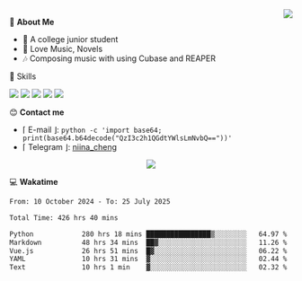 <a href="#">
    <img align="right" src="https://github-readme-stats-tau-lilac-25.vercel.app/api?username=irorange27&count_private=true&show_icons=true&theme=transparent" />
</a>

💭 **About Me**

- 🏫 A college junior student
- 🍕 Love Music, Novels
- 🎶 Composing music with using Cubase and REAPER


🚀 Skills

![](https://img.shields.io/badge/-python-3e74a2?style=for-the-badge&logo=Python&logoColor=fff
)
![](https://img.shields.io/badge/-javascript-f0db4f?style=for-the-badge&logo=JavaScript&logoColor=fff
)
![](https://img.shields.io/badge/-vue3-41b883?style=for-the-badge&logo=Vue.js&logoColor=fff
)
![](https://img.shields.io/badge/-docker-2496ed?style=for-the-badge&logo=Docker&logoColor=fff
)
![](https://img.shields.io/badge/-linux-000000?style=for-the-badge&logo=Linux&logoColor=fff&color=000
)

😊 **Contact me**

- ⌈ E-mail ⌋: `python -c 'import base64; print(base64.b64decode("QzI3c2h1QGdtYWlsLmNvbQ=="))'`
- ⌈ Telegram ⌋: [niina_cheng](https://t.me/niina_cheng)

</p>
    <p align="center">
    <img src="https://profile-counter.glitch.me/{irorange27}/count.svg" />
</p>

💻 **Wakatime**

<!--START_SECTION:waka-->

```txt
From: 10 October 2024 - To: 25 July 2025

Total Time: 426 hrs 40 mins

Python            280 hrs 18 mins ████████████████▒░░░░░░░░   64.97 %
Markdown          48 hrs 34 mins  ██▓░░░░░░░░░░░░░░░░░░░░░░   11.26 %
Vue.js            26 hrs 51 mins  █▓░░░░░░░░░░░░░░░░░░░░░░░   06.22 %
YAML              10 hrs 31 mins  ▓░░░░░░░░░░░░░░░░░░░░░░░░   02.44 %
Text              10 hrs 1 min    ▓░░░░░░░░░░░░░░░░░░░░░░░░   02.32 %
```

<!--END_SECTION:waka-->
